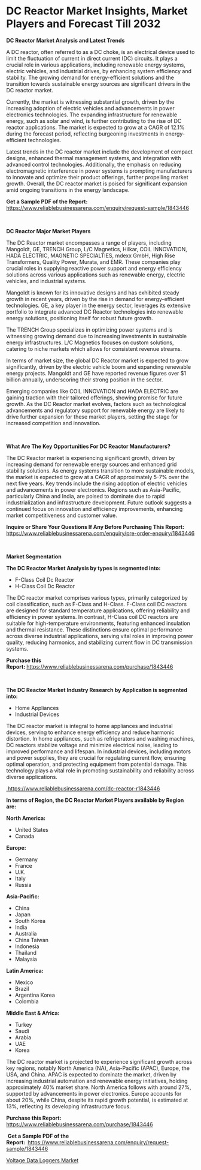 <p><h1>DC Reactor Market Insights, Market Players and Forecast Till 2032</h1></p><p><strong>DC Reactor Market Analysis and Latest Trends</strong></p>
<p><p>A DC reactor, often referred to as a DC choke, is an electrical device used to limit the fluctuation of current in direct current (DC) circuits. It plays a crucial role in various applications, including renewable energy systems, electric vehicles, and industrial drives, by enhancing system efficiency and stability. The growing demand for energy-efficient solutions and the transition towards sustainable energy sources are significant drivers in the DC reactor market.</p><p>Currently, the market is witnessing substantial growth, driven by the increasing adoption of electric vehicles and advancements in power electronics technologies. The expanding infrastructure for renewable energy, such as solar and wind, is further contributing to the rise of DC reactor applications. The market is expected to grow at a CAGR of 12.1% during the forecast period, reflecting burgeoning investments in energy-efficient technologies.</p><p>Latest trends in the DC reactor market include the development of compact designs, enhanced thermal management systems, and integration with advanced control technologies. Additionally, the emphasis on reducing electromagnetic interference in power systems is prompting manufacturers to innovate and optimize their product offerings, further propelling market growth. Overall, the DC reactor market is poised for significant expansion amid ongoing transitions in the energy landscape.</p></p>
<p><strong>Get a Sample PDF of the Report:&nbsp;</strong> <a href="https://www.reliablebusinessarena.com/enquiry/request-sample/1843446?utm_campaign=3013&utm_medium=2&utm_source=Github&utm_content=ia&utm_term=11042025&utm_id=dc-reactor">https://www.reliablebusinessarena.com/enquiry/request-sample/1843446</a></p>
<p>&nbsp;</p>
<p><strong>DC Reactor Major Market Players</strong></p>
<p><p>The DC Reactor market encompasses a range of players, including Mangoldt, GE, TRENCH Group, L/C Magnetics, Hilkar, COIL INNOVATION, HADA ELECTRIC, MAGNETIC SPECIALTIES, mdexx GmbH, High Rise Transformers, Quality Power, Murata, and EMR. These companies play crucial roles in supplying reactive power support and energy efficiency solutions across various applications such as renewable energy, electric vehicles, and industrial systems.</p><p>Mangoldt is known for its innovative designs and has exhibited steady growth in recent years, driven by the rise in demand for energy-efficient technologies. GE, a key player in the energy sector, leverages its extensive portfolio to integrate advanced DC Reactor technologies into renewable energy solutions, positioning itself for robust future growth.</p><p>The TRENCH Group specializes in optimizing power systems and is witnessing growing demand due to increasing investments in sustainable energy infrastructures. L/C Magnetics focuses on custom solutions, catering to niche markets which allows for consistent revenue streams.</p><p>In terms of market size, the global DC Reactor market is expected to grow significantly, driven by the electric vehicle boom and expanding renewable energy projects. Mangoldt and GE have reported revenue figures over $1 billion annually, underscoring their strong position in the sector.</p><p>Emerging companies like COIL INNOVATION and HADA ELECTRIC are gaining traction with their tailored offerings, showing promise for future growth. As the DC Reactor market evolves, factors such as technological advancements and regulatory support for renewable energy are likely to drive further expansion for these market players, setting the stage for increased competition and innovation.</p></p>
<p>&nbsp;</p>
<p><strong>What Are The Key Opportunities For DC Reactor Manufacturers?</strong></p>
<p><p>The DC Reactor market is experiencing significant growth, driven by increasing demand for renewable energy sources and enhanced grid stability solutions. As energy systems transition to more sustainable models, the market is expected to grow at a CAGR of approximately 5-7% over the next five years. Key trends include the rising adoption of electric vehicles and advancements in power electronics. Regions such as Asia-Pacific, particularly China and India, are poised to dominate due to rapid industrialization and infrastructure development. Future outlook suggests a continued focus on innovation and efficiency improvements, enhancing market competitiveness and customer value.</p></p>
<p><strong>Inquire or Share Your Questions If Any Before Purchasing This Report:</strong> <a href="https://www.reliablebusinessarena.com/enquiry/pre-order-enquiry/1843446?utm_campaign=3013&utm_medium=2&utm_source=Github&utm_content=ia&utm_term=11042025&utm_id=dc-reactor">https://www.reliablebusinessarena.com/enquiry/pre-order-enquiry/1843446</a></p>
<p>&nbsp;</p>
<p><strong>Market Segmentation</strong></p>
<p><strong>The DC Reactor Market Analysis by types is segmented into:</strong></p>
<p><ul><li>F-Class Coil Dc Reactor</li><li>H-Class Coil Dc Reactor</li></ul></p>
<p><p>The DC reactor market comprises various types, primarily categorized by coil classification, such as F-Class and H-Class. F-Class coil DC reactors are designed for standard temperature applications, offering reliability and efficiency in power systems. In contrast, H-Class coil DC reactors are suitable for high-temperature environments, featuring enhanced insulation and thermal resistance. These distinctions ensure optimal performance across diverse industrial applications, serving vital roles in improving power quality, reducing harmonics, and stabilizing current flow in DC transmission systems.</p></p>
<p><strong>Purchase this Report:&nbsp;</strong><a href="https://www.reliablebusinessarena.com/purchase/1843446?utm_campaign=3013&utm_medium=2&utm_source=Github&utm_content=ia&utm_term=11042025&utm_id=dc-reactor">https://www.reliablebusinessarena.com/purchase/1843446</a></p>
<p>&nbsp;</p>
<p><strong>The DC Reactor Market Industry Research by Application is segmented into:</strong></p>
<p><ul><li>Home Appliances</li><li>Industrial Devices</li></ul></p>
<p><p>The DC reactor market is integral to home appliances and industrial devices, serving to enhance energy efficiency and reduce harmonic distortion. In home appliances, such as refrigerators and washing machines, DC reactors stabilize voltage and minimize electrical noise, leading to improved performance and lifespan. In industrial devices, including motors and power supplies, they are crucial for regulating current flow, ensuring optimal operation, and protecting equipment from potential damage. This technology plays a vital role in promoting sustainability and reliability across diverse applications.</p></p>
<p><a href="https://www.reliablebusinessarena.com/dc-reactor-r1843446?utm_campaign=3013&utm_medium=2&utm_source=Github&utm_content=ia&utm_term=11042025&utm_id=dc-reactor">&nbsp;https://www.reliablebusinessarena.com/dc-reactor-r1843446</a></p>
<p><strong>In terms of Region, the DC Reactor Market Players available by Region are:</strong></p>
<p>
    <p> <strong> North America: </strong>
        <ul>
            <li>United States</li>
            <li>Canada</li>
        </ul>
        </p> 
    <p> <strong> Europe: </strong>
        <ul>
            <li>Germany</li>
            <li>France</li>
            <li>U.K.</li>
            <li>Italy</li>
            <li>Russia</li>
        </ul>
        </p> 
    <p> <strong> Asia-Pacific: </strong>
        <ul>
            <li>China</li>
            <li>Japan</li>
            <li>South Korea</li>
            <li>India</li>
            <li>Australia</li>
            <li>China Taiwan</li>
            <li>Indonesia</li>
            <li>Thailand</li>
            <li>Malaysia</li>
        </ul>
        </p> 
    <p> <strong> Latin America: </strong>
        <ul>
            <li>Mexico</li>
            <li>Brazil</li>
            <li>Argentina Korea</li>
            <li>Colombia</li>
        </ul>
        </p> 
    <p> <strong> Middle East & Africa: </strong>
        <ul>
            <li>Turkey</li>
            <li>Saudi</li>
            <li>Arabia</li>
            <li>UAE</li>
            <li>Korea</li>
        </ul>
    </p>
    </p>
<p><p>The DC reactor market is projected to experience significant growth across key regions, notably North America (NA), Asia-Pacific (APAC), Europe, the USA, and China. APAC is expected to dominate the market, driven by increasing industrial automation and renewable energy initiatives, holding approximately 40% market share. North America follows with around 27%, supported by advancements in power electronics. Europe accounts for about 20%, while China, despite its rapid growth potential, is estimated at 13%, reflecting its developing infrastructure focus.</p></p>
<p><strong>Purchase this Report: </strong><a href="https://www.reliablebusinessarena.com/purchase/1843446?utm_campaign=3013&utm_medium=2&utm_source=Github&utm_content=ia&utm_term=11042025&utm_id=dc-reactor">https://www.reliablebusinessarena.com/purchase/1843446</a></p>
<p>&nbsp;<strong>Get a Sample PDF of the Report:&nbsp;&nbsp;</strong><a href="https://www.reliablebusinessarena.com/enquiry/request-sample/1843446?utm_campaign=3013&utm_medium=2&utm_source=Github&utm_content=ia&utm_term=11042025&utm_id=dc-reactor">https://www.reliablebusinessarena.com/enquiry/request-sample/1843446</a></p>
<p><strong></strong></p>
<p><p><a href="https://github.com/nsmifidget3/Market-Research-Report-List-1/blob/main/voltage-data-loggers-market.md?utm_campaign=3013&utm_medium=2&utm_source=Github&utm_content=ia&utm_term=11042025&utm_id=dc-reactor">Voltage Data Loggers Market</a></p></p>